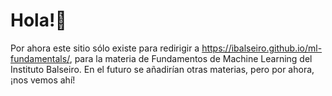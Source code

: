 # Hola!👋

Por ahora este sitio sólo existe para redirigir a https://ibalseiro.github.io/ml-fundamentals/, para la materia de  Fundamentos de Machine Learning del Instituto Balseiro. En el futuro se añadirían otras materias, pero por ahora, ¡nos vemos ahí!
